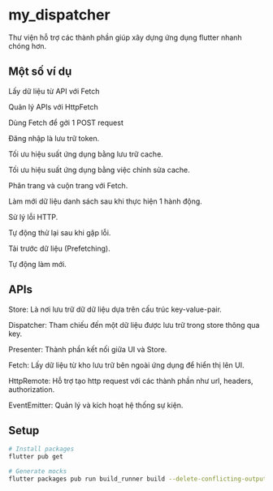 # my_dispatcher

Thư viện hỗ trợ các thành phần giúp xây dựng ứng dụng flutter nhanh chóng hơn.

## Một số ví dụ

Lấy dữ liệu từ API với Fetch

Quản lý APIs với HttpFetch

Dùng Fetch để gởi 1 POST request

Đăng nhập là lưu trữ token.

Tối ưu hiệu suất ứng dụng bằng lưu trữ cache.

Tối ưu hiệu suất ứng dụng bằng việc chỉnh sửa cache.

Phân trang và cuộn trang với Fetch.

Làm mới dữ liệu danh sách sau khi thực hiện 1 hành động.

Sử lý lỗi HTTP.

Tự động thử lại sau khi gặp lỗi.

Tải trước dữ liệu (Prefetching).

Tự động làm mới.

## APIs

Store: Là nơi lưu trữ dữ dữ liệu dựa trên cấu trúc key-value-pair.

Dispatcher: Tham chiếu đến một dữ liệu được lưu trữ trong store thông qua key.

Presenter: Thành phần kết nối giữa UI và Store.

Fetch: Lấy dữ liệu từ kho lưu trữ bên ngoài ứng dụng để hiển thị lên UI.

HttpRemote: Hỗ trợ tạo http request với các thành phần như url, headers, authorization.

EventEmitter: Quản lý và kích hoạt hệ thống sự kiện.

## Setup

```bash
# Install packages
flutter pub get

# Generate mocks
flutter packages pub run build_runner build --delete-conflicting-outputs
```

